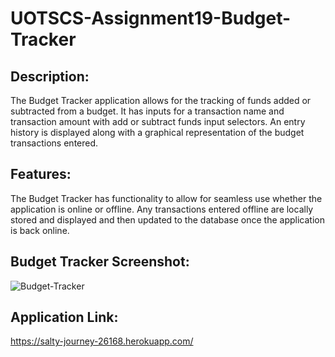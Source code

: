 # UOTSCS-Assignment19-Budget-Tracker

## Description:
The Budget Tracker application allows for the tracking of funds added or subtracted from a budget. It has inputs for a transaction name and transaction amount with add or subtract funds input selectors. An entry history is displayed along with a graphical representation of the budget transactions entered.

## Features:
The Budget Tracker has functionality to allow for seamless use whether the application is online or offline. Any transactions entered offline are locally stored and displayed and then updated to the database once the application is back online.

## Budget Tracker Screenshot:

![Budget-Tracker](https://user-images.githubusercontent.com/85413293/140653155-0dc11dbb-5b70-486c-bf8c-5d0e55ee241e.png)

## Application Link:

https://salty-journey-26168.herokuapp.com/

